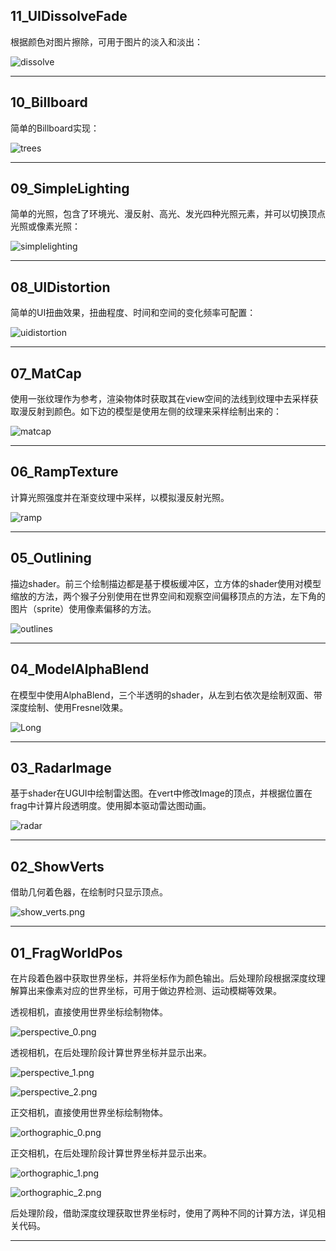 ## 11_UIDissolveFade

根据颜色对图片擦除，可用于图片的淡入和淡出：

![dissolve](GALLERY/11_UIDissolveFade/dissolve.gif)
***
## 10_Billboard

简单的Billboard实现：

![trees](GALLERY/10_Billboard/trees.gif)
***
## 09_SimpleLighting

简单的光照，包含了环境光、漫反射、高光、发光四种光照元素，并可以切换顶点光照或像素光照：

![simplelighting](GALLERY/09_SimpleLighting/simplelighting.png)
***
## 08_UIDistortion

简单的UI扭曲效果，扭曲程度、时间和空间的变化频率可配置：

![uidistortion](GALLERY/08_UIDistortion/uidistortion.gif)
***
## 07_MatCap

使用一张纹理作为参考，渲染物体时获取其在view空间的法线到纹理中去采样获取漫反射到颜色。如下边的模型是使用左侧的纹理来采样绘制出来的：

![matcap](GALLERY/07_MatCap/matcap.png)
***
## 06_RampTexture

计算光照强度并在渐变纹理中采样，以模拟漫反射光照。

![ramp](GALLERY/06_RampTexture/ramp.png)
***
## 05_Outlining

描边shader。前三个绘制描边都是基于模板缓冲区，立方体的shader使用对模型缩放的方法，两个猴子分别使用在世界空间和观察空间偏移顶点的方法，左下角的图片（sprite）使用像素偏移的方法。

![outlines](GALLERY/05_Outlining/outlines.png)
***
## 04_ModelAlphaBlend

在模型中使用AlphaBlend，三个半透明的shader，从左到右依次是绘制双面、带深度绘制、使用Fresnel效果。

![Long](GALLERY/04_ModelAlphaBlend/Long.gif)
***
## 03_RadarImage

基于shader在UGUI中绘制雷达图。在vert中修改Image的顶点，并根据位置在frag中计算片段透明度。使用脚本驱动雷达图动画。

![radar](GALLERY/03_RadarImage/radar.gif)
***
## 02_ShowVerts

借助几何着色器，在绘制时只显示顶点。

![show_verts.png](GALLERY/02_ShowVerts/show_verts.png)
***
## 01_FragWorldPos

在片段着色器中获取世界坐标，并将坐标作为颜色输出。后处理阶段根据深度纹理解算出来像素对应的世界坐标，可用于做边界检测、运动模糊等效果。

透视相机，直接使用世界坐标绘制物体。

![perspective_0.png](GALLERY/01_FragWorldPos/perspective_0.png)

透视相机，在后处理阶段计算世界坐标并显示出来。

![perspective_1.png](GALLERY/01_FragWorldPos/perspective_1.png)

![perspective_2.png](GALLERY/01_FragWorldPos/perspective_2.png)

正交相机，直接使用世界坐标绘制物体。

![orthographic_0.png](GALLERY/01_FragWorldPos/orthographic_0.png)

正交相机，在后处理阶段计算世界坐标并显示出来。

![orthographic_1.png](GALLERY/01_FragWorldPos/orthographic_1.png)

![orthographic_2.png](GALLERY/01_FragWorldPos/orthographic_2.png)

后处理阶段，借助深度纹理获取世界坐标时，使用了两种不同的计算方法，详见相关代码。
***
